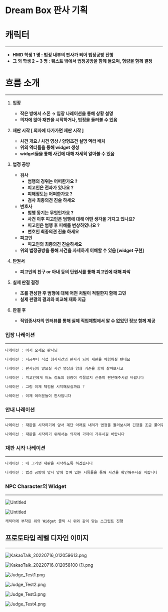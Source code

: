 # Dream Box 판사 기획

# 캐릭터

---

- **HMD 학생 1 명 : 법정 내부의 판사가 되어 법정공방 진행**
- **그 외 학생 2 ~ 3 명 : 퀘스트 밖에서 법정공방을 함께 들으며, 형량을 함께 결정**

# 흐름 소개

---

1. **입장**
    - **작은 방에서 스폰 → 입장 나레이션을 통해 상황 설명**
    - **의자에 앉아 재판을 시작하거나, 법정을 둘러볼 수 있음**
    
2. **재판 시작 [ 의자에 다가가면 재판 시작 ]**
    - **사건 개요 / 사건 영상 / 양형조건 설명 엑터 배치**
    - **위의 엑터들을 통해 widget 생성**
    - **widget들을 통해 사건에 대해 자세히 알아볼 수 있음**
    
3. **법정 공방**
    - **검사**
        - **범행의 경위는 어떠한가요 ?**
        - **피고인은 전과가 있나요 ?**
        - **피해정도는 어떠한가요 ?**
        - **검사 최종의견 진술 하세요**
    - **변호사**
        - **범행 동기는 무엇인가요 ?**
        - **사건 이후 피고인은 범행에 대해 어떤 생각을 가지고 있나요?**
        - **피고인은 범행 후 피해를 변상하였나요 ?**
        - **변호인 최종의견 진술 하세요**
    - **피고인**
        - **피고인의 최종의견 진술하세요**
    - **위의 법정공방을 통해 사건을 자세하게 이해할 수 있음 [widget 구현]**
    
4. **탄원서**
    - **피고인의 친구 or 아내 등의 탄원서를 통해 피고인에 대해 파악**
    
5. **실제 판결 결정**
    - **조를 편성한 후 범행에 대해 어떤 처벌이 적절한지 함께 고민**
    - **실제 판결의 결과와 비교해 재화 지급**
    
6. **판결 후**
    - **직업종사자의 인터뷰를 통해 실제 직업체험에서 알 수 없었던 정보 함께 제공**

### 입장 나레이션

---

```jsx
나레이션 : 어서 오세요 판사님

나레이션 : 지금부터 직접 형사사건의 판사가 되어 재판을 체험하실 텐데요

나레이션 : 판사님이 맡으실 사건 영상과 양형 기준을 함께 살펴보시고

나레이션 : 피고인에게 어느 정도의 형량이 적절할지 신중히 판단해주시길 바랍니다

나레이션 : 그럼 이제 체험을 시작해보실까요 ?

나레이션 : 이제 여러분들이 판사입니다
```

### 안내 나레이션

---

```jsx
나레이션 : 재판을 시작하기에 앞서 계단 아래로 내려가 법정을 둘러보시며 긴장을 조금 풀어주시고

나레이션 : 재판을 시작하기 위해서는 의자에 가까이 가주시길 바랍니다
```

### 재판 시작 나레이션

---

```jsx
나레이션 : 네 그러면 재판을 시작하도록 하겠습니다

나레이션 : 법정 공방에 앞서 앞에 놓여 있는 서류들을 통해 사건을 확인해주시길 바랍니다
```

### NPC Character의 Widget

---

![Untitled](Dream%20Box%20%E1%84%91%E1%85%A1%E1%86%AB%E1%84%89%E1%85%A1%20%E1%84%80%E1%85%B5%E1%84%92%E1%85%AC%E1%86%A8%20b1a5c082c7ba49fe9969525fdea31f5f/Untitled.png)

![Untitled](Dream%20Box%20%E1%84%91%E1%85%A1%E1%86%AB%E1%84%89%E1%85%A1%20%E1%84%80%E1%85%B5%E1%84%92%E1%85%AC%E1%86%A8%20b1a5c082c7ba49fe9969525fdea31f5f/Untitled%201.png)

```jsx
캐릭터에 부착된 위의 Widget 클릭 시 위와 같이 맞는 스크립트 진행 
```

## 프로토타입 레벨 디자인 이미지

---

![KakaoTalk_20220716_012059613.png](Dream%20Box%20%E1%84%91%E1%85%A1%E1%86%AB%E1%84%89%E1%85%A1%20%E1%84%80%E1%85%B5%E1%84%92%E1%85%AC%E1%86%A8%20b1a5c082c7ba49fe9969525fdea31f5f/KakaoTalk_20220716_012059613.png)

![KakaoTalk_20220716_012058100 (1).png](Dream%20Box%20%E1%84%91%E1%85%A1%E1%86%AB%E1%84%89%E1%85%A1%20%E1%84%80%E1%85%B5%E1%84%92%E1%85%AC%E1%86%A8%20b1a5c082c7ba49fe9969525fdea31f5f/KakaoTalk_20220716_012058100_(1).png)

![Judge_Test1.png](Dream%20Box%20%E1%84%91%E1%85%A1%E1%86%AB%E1%84%89%E1%85%A1%20%E1%84%80%E1%85%B5%E1%84%92%E1%85%AC%E1%86%A8%20b1a5c082c7ba49fe9969525fdea31f5f/Judge_Test1.png)

![Judge_Test2.png](Dream%20Box%20%E1%84%91%E1%85%A1%E1%86%AB%E1%84%89%E1%85%A1%20%E1%84%80%E1%85%B5%E1%84%92%E1%85%AC%E1%86%A8%20b1a5c082c7ba49fe9969525fdea31f5f/Judge_Test2.png)

![Judge_Test3.png](Dream%20Box%20%E1%84%91%E1%85%A1%E1%86%AB%E1%84%89%E1%85%A1%20%E1%84%80%E1%85%B5%E1%84%92%E1%85%AC%E1%86%A8%20b1a5c082c7ba49fe9969525fdea31f5f/Judge_Test3.png)

![Judge_Test4.png](Dream%20Box%20%E1%84%91%E1%85%A1%E1%86%AB%E1%84%89%E1%85%A1%20%E1%84%80%E1%85%B5%E1%84%92%E1%85%AC%E1%86%A8%20b1a5c082c7ba49fe9969525fdea31f5f/Judge_Test4.png)
